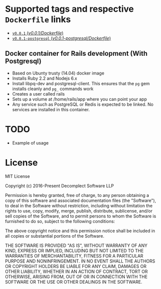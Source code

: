 # Supported tags and respective `Dockerfile` links

-	[`v0.0.1` (*v0.0.1/Dockerfile*)](https://github.com/decomplect-io/docker-rails-development/blob/v0.0.1/Dockerfile)
-	[`v0.0.1-postgresql` (*v0.0.1-postgresql/Dockerfile*)](https://github.com/decomplect-io/docker-rails-development/blob/v0.0.1-postgresql/Dockerfile)

## Docker container for Rails development (With Postgresql)

- Based on Ubunty trusty (14.04) docker image
- Installs Ruby 2.2 and Nodejs 6.x
- Install libpq-dev and postgresql-client. This ensures that the `pg` gem installs cleanly and `pg_` commands work
- Creates a user called rails
- Sets up a volume at /home/rails/app where you can point your app
- Any service such as PostgreSQL or Redis is expected to be linked. No services are installed in this container.

# TODO

- Example of usage

# License

MIT License

Copyright (c) 2016-Present Decomplect Software LLP

Permission is hereby granted, free of charge, to any person obtaining a copy
of this software and associated documentation files (the "Software"), to deal
in the Software without restriction, including without limitation the rights
to use, copy, modify, merge, publish, distribute, sublicense, and/or sell
copies of the Software, and to permit persons to whom the Software is
furnished to do so, subject to the following conditions:

The above copyright notice and this permission notice shall be included in all
copies or substantial portions of the Software.

THE SOFTWARE IS PROVIDED "AS IS", WITHOUT WARRANTY OF ANY KIND, EXPRESS OR
IMPLIED, INCLUDING BUT NOT LIMITED TO THE WARRANTIES OF MERCHANTABILITY,
FITNESS FOR A PARTICULAR PURPOSE AND NONINFRINGEMENT. IN NO EVENT SHALL THE
AUTHORS OR COPYRIGHT HOLDERS BE LIABLE FOR ANY CLAIM, DAMAGES OR OTHER
LIABILITY, WHETHER IN AN ACTION OF CONTRACT, TORT OR OTHERWISE, ARISING FROM,
OUT OF OR IN CONNECTION WITH THE SOFTWARE OR THE USE OR OTHER DEALINGS IN THE
SOFTWARE.